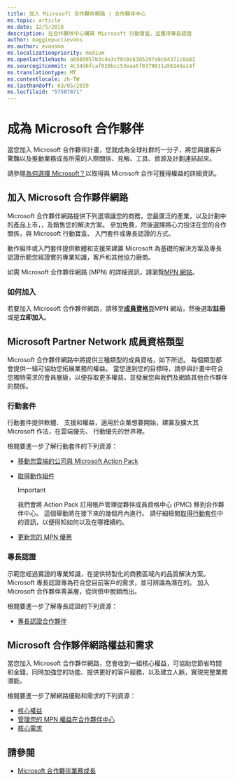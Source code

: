 ```yaml
---
title: 加入 Microsoft 合作夥伴網路 | 合作夥伴中心
ms.topic: article
ms.date: 12/5/2018
description: 在合作夥伴中心購買 Microsoft 行動寶盒，並獲得專長認證
author: maggiepuccievans
ms.author: evansma
ms.localizationpriority: medium
ms.openlocfilehash: a6989957b3c4e3cf0c0c63d5297a9c04371c0a81
ms.sourcegitcommit: 4c34d6fcaf020bcc53eaa5f0379011a56149a14f
ms.translationtype: MT
ms.contentlocale: zh-TW
ms.lasthandoff: 03/05/2019
ms.locfileid: "57587871"
---
```

<!-- Note from Maggie on Dec 5, 2018: I can no longer tell what purpose this article serves. I'm going to redirect it to the mpn-overview.md topic and move the relevant information there. In the interim, I've copied and pasted the content from the MPN overview topic into this one in case anyone out there has it bookmarked.
-->

# <a name="partner-with-microsoft"></a>成為 Microsoft 合作夥伴

當您加入 Microsoft 合作夥伴計畫，您就成為全球社群的一分子，將您與讓客戶驚豔以及推動業務成長所需的人際關係、見解、工具、資源及計劃連結起來。

請參閱[為何選擇 Microsoft？](https://partner.microsoft.com/business-opportunities/why-microsoft)以取得與 Microsoft 合作可獲得權益的詳細資訊。 

## <a name="join-the-microsoft-partner-network"></a>加入 Microsoft 合作夥伴網路

<!-- 12/5/18 The content below was copied and pasted directly from the Membership page of the MPN site (https://partner.microsoft.com/en-us/membership)-->

Microsoft 合作夥伴網路提供下列選項讓您的商務，您最廣泛的產業，以及計劃中的產品上市，，及銷售您的解決方案。 參加免費，然後選擇將心力投注在您的合作關係，與 Microsoft 行動寶盒、 入門套件或專長認證的方式。

動作組件或入門套件提供軟體和支援來建置 Microsoft 為基礎的解決方案及專長認證示範您經證實的專業知識，客戶和其他協力廠商。

如需 Microsoft 合作夥伴網路 (MPN) 的詳細資訊，請瀏覽[MPN 網站](https://partner.microsoft.com/commercial)。

### <a name="how-to-join"></a>如何加入

若要加入 Microsoft 合作夥伴網路，請移至[**成員資格**頁](https://partner.microsoft.com/membership)MPN 網站，然後選取**註冊**或是**立即加入**。

## <a name="microsoft-partner-network-membership-types"></a>Microsoft Partner Network 成員資格類型

<!-- 12/5/18 The content below was copied and pasted directly from the Membership pages of the MPN site (https://partner.microsoft.com/en-us/membership)-->

Microsoft 合作夥伴網路中將提供三種類型的成員資格，如下所述。 每個類型都會提供一組可協助您拓展業務的權益。 當您達到您的目標時，請參與計畫中符合您獨特需求的會員層級，以便存取更多權益，並發展您與我們及網路其他合作夥伴的關係。

### <a name="action-pack"></a>行動套件

行動套件提供軟體、 支援和權益，適用於企業想要開始，建置及擴大其 Microsoft 作法，在雲端優先、 行動優先的世界裡。 

檢閱要進一步了解行動套件的下列資源：

- [移動您雲端的公司與 Microsoft Action Pack](https://partner.microsoft.com/membership/action-pack)
- [取得動作組件](mpn-get-action-pack.md)
  
    >[!IMPORTANT]
    >我們會將 Action Pack 訂用帳戶管理從夥伴成員資格中心 (PMC) 移到合作夥伴中心。 這個舉動將在接下來的幾個月內進行。 請仔細檢閱[取得行動套件](mpn-get-action-pack.md)中的資訊，以便得知如何以及在哪裡續約。  

- [更新您的 MPN 優惠](renew-mpn-offers.md)

### <a name="competencies"></a>專長認證

示範您經過實證的專業知識，在提供特製化的商務區域內的品質解決方案。 Microsoft 專長認證專為符合您目前客戶的需求，並可辨識為潛在的。 加入 Microsoft 合作夥伴菁英層，從同儕中脫穎而出。

檢閱要進一步了解專長認證的下列資源：

- [專長認證合作夥伴](https://partner.microsoft.com/membership/competencies)

## <a name="microsoft-partner-network-benefits-and-requirements"></a>Microsoft 合作夥伴網路權益和需求

當您加入 Microsoft 合作夥伴網路，您會收到一組核心權益，可協助您節省時間和金錢，同時加強您的功能、提供更好的客戶服務，以及建立人脈，實現完整業務潛能。

檢閱要進一步了解網路優點和需求的下列資源：

- [核心權益](https://partner.microsoft.com/en-us/membership/core-benefits#simple-tab-content-1)
- [管理您的 MPN 權益在合作夥伴中心](manage-your-partner-network-benefits.md)
- [核心需求](https://partner.microsoft.com/en-us/membership/core-benefits#simple-tab-content-2)

## <a name="see-also"></a>請參閱
- [Microsoft 合作夥伴業務成長](grow-your-business.md)
